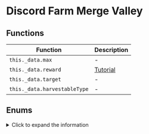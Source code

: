# Discord Farm Merge Valley

## Functions
|Function|Description|
|--|--|
|`this._data.max`|-|
|`this._data.reward`|[Tutorial](https://youtu.be/P-pKHxkn9ZM?si=53LLLY5Wjlz-uYKj)|
|`this._data.target`|-|
|`this._data.harvestableType`|-|

## Enums

<details> 
  <summary>Click to expand the information</summary>
  
### Upgrade Card

<details> 
  <summary>Click to expand the information</summary>
  
|Enum|Status|Function|
|--|--|--|
|`"upgrade_card_1"`|`{"Reward": True, "Harvest": True}`|`this._data.harvestableType`|
|`"upgrade_card_2"`|`{"Reward": True, "Harvest": True}`|`this._data.harvestableType`|
|`"upgrade_card_3"`|`{"Reward": True, "Harvest": True}`|`this._data.harvestableType`|

</details>

### Reward

#### Items Reward

<details> 
  <summary>Click to expand the information</summary>
  
|Enum|Status|Function|
|--|--|--|
|`"coins"`|`{"Reward": True, "Collect": True}`|`this._data.reward`|
|`"gems"`|`{"Reward": True, "Collect": True}`|`this._data.reward`|
|`"crates"`|`{"Reward": True, "Collect": True}`|`this._data.reward`|
|`"energy"`|`{"Reward": True, "Collect": True}`|`this._data.reward`|
|`"tickets"`|`{"Reward": True, "Collect": True}`|`this._data.reward`|

</details>
  
#### Ingredients Reward
|Enum|Status|Function|
|--|--|--|
|`"wheat"`|`{"Reward": True, "Collect": True}`|`this._data.reward`|
|`"egg"`|`{"Reward": True, "Collect": True}`|`this._data.reward`|
|`"sunflower"`|`{"Reward": True, "Collect": True}`|`this._data.reward`|
|`"milk"`|`{"Reward": True, "Collect": True}`|`this._data.reward`|
|`"sugarcane"`|`{"Reward": True, "Collect": True}`|`this._data.reward`|
|`"bacon"`|`{"Reward": True, "Collect": True}`|`this._data.reward`|
|`"carrot"`|`{"Reward": True, "Collect": True}`|`this._data.reward`|
|`"goatmilk"`|`{"Reward": True, "Collect": True}`|`this._data.reward`|
|`"soybeans"`|`{"Reward": True, "Collect": True}`|`this._data.reward`|
|`"wool"`|`{"Reward": True, "Collect": True}`|`this._data.reward`|
|`"corn"`|`{"Reward": True, "Collect": True}`|`this._data.reward`|
|`"fur"`|`{"Reward": True, "Collect": True}`|`this._data.reward`|
|`"coffeebeans"`|`{"Reward": True, "Collect": True}`|`this._data.reward`|
|`"tomato"`|`{"Reward": True, "Collect": True}`|`this._data.reward`|
|`"avocado"`|`{"Reward": True, "Collect": True}`|`this._data.reward`|
|`"truffle"`|`{"Reward": True, "Collect": True}`|`this._data.reward`|

### Reward Spawn

#### Coin
|Enum|Status|Function|
|--|--|--|
|`"coin_1"`|`{"Reward": True, "Spawn": True}`|`this._data.target`|
|`"coin_2"`|`{"Reward": True, "Spawn": True}`|`this._data.target`|
|`"coin_3"`|`{"Reward": True, "Spawn": True}`|`this._data.target`|
|`"coin_4"`|`{"Reward": True, "Spawn": True}`|`this._data.target`|
|`"coin_5"`|`{"Reward": True, "Spawn": True}`|`this._data.target`|
|`"coin_6"`|`{"Reward": True, "Spawn": True}`|`this._data.target`|
|`"coin_7"`|`{"Reward": True, "Spawn": True}`|`this._data.target`|
|`"coin_8"`|`{"Reward": True, "Spawn": True}`|`this._data.target`|

#### Gems
|Enum|Status|Function|
|--|--|--|
|`"gem_1"`|`{"Reward": True, "Spawn": True}`|`this._data.target`|
|`"gem_2"`|`{"Reward": True, "Spawn": True}`|`this._data.target`|
|`"gem_3"`|`{"Reward": True, "Spawn": True}`|`this._data.target`|
|`"gem_4"`|`{"Reward": True, "Spawn": True}`|`this._data.target`|
|`"gem_5"`|`{"Reward": True, "Spawn": True}`|`this._data.target`|
|`"gem_6"`|`{"Reward": True, "Spawn": True}`|`this._data.target`|

#### Energy
|Enum|Status|Function|
|--|--|--|
|`"energy_1"`|`{"Reward": True, "Spawn": True}`|`this._data.target`|
|`"energy_2"`|`{"Reward": True, "Spawn": True}`|`this._data.target`|
|`"energy_3"`|`{"Reward": True, "Spawn": True}`|`this._data.target`|
|`"energy_4"`|`{"Reward": True, "Spawn": True}`|`this._data.target`|

### Plant Spawn

#### Wheat
|Enum|Status|Function|
|--|--|--|
|`"wheat_1"`|`{"Reward": True, "Spawn": True}`|`this._data.target`|
|`"wheat_2"`|`{"Reward": True, "Spawn": True}`|`this._data.target`|
|`"wheat_3"`|`{"Reward": True, "Spawn": True}`|`this._data.target`|
|`"wheat_4"`|`{"Reward": True, "Spawn": True}`|`this._data.target`|

#### Sugarcane
|Enum|Status|Function|
|--|--|--|
|`"sugarcane_1"`|`{"Reward": True, "Spawn": True}`|`this._data.target`|
|`"sugarcane_2"`|`{"Reward": True, "Spawn": True}`|`this._data.target`|
|`"sugarcane_3"`|`{"Reward": True, "Spawn": True}`|`this._data.target`|
|`"sugarcane_4"`|`{"Reward": True, "Spawn": True}`|`this._data.target`|

#### Carrot
|Enum|Status|Function|
|--|--|--|
|`"carrot_1"`|`{"Reward": True, "Spawn": True}`|`this._data.target`|
|`"carrot_2"`|`{"Reward": True, "Spawn": True}`|`this._data.target`|
|`"carrot_3"`|`{"Reward": True, "Spawn": True}`|`this._data.target`|
|`"carrot_4"`|`{"Reward": True, "Spawn": True}`|`this._data.target`|

#### Soybeans
|Enum|Status|Function|
|--|--|--|
|`"soybeans_1"`|`{"Reward": True, "Spawn": True}`|`this._data.target`|
|`"soybeans_2"`|`{"Reward": True, "Spawn": True}`|`this._data.target`|
|`"soybeans_3"`|`{"Reward": True, "Spawn": True}`|`this._data.target`|
|`"soybeans_4"`|`{"Reward": True, "Spawn": True}`|`this._data.target`|

#### Sunflower
|Enum|Status|Function|
|--|--|--|
|`"sunflower_1"`|`{"Reward": True, "Spawn": True}`|`this._data.target`|
|`"sunflower_2"`|`{"Reward": True, "Spawn": True}`|`this._data.target`|
|`"sunflower_3"`|`{"Reward": True, "Spawn": True}`|`this._data.target`|
|`"sunflower_4"`|`{"Reward": True, "Spawn": True}`|`this._data.target`|

#### Corn
|Enum|Status|Function|
|--|--|--|
|`"corn_1"`|`{"Reward": True, "Spawn": True}`|`this._data.target`|
|`"corn_2"`|`{"Reward": True, "Spawn": True}`|`this._data.target`|
|`"corn_3"`|`{"Reward": True, "Spawn": True}`|`this._data.target`|
|`"corn_4"`|`{"Reward": True, "Spawn": True}`|`this._data.target`|

#### Coffe
|Enum|Status|Function|
|--|--|--|
|`"coffee_1"`|`{"Reward": True, "Spawn": True}`|`this._data.target`|
|`"coffee_2"`|`{"Reward": True, "Spawn": True}`|`this._data.target`|
|`"coffee_3"`|`{"Reward": True, "Spawn": True}`|`this._data.target`|
|`"coffee_4"`|`{"Reward": True, "Spawn": True}`|`this._data.target`|

#### Tomato
|Enum|Status|Function|
|--|--|--|
|`"tomato_1"`|`{"Reward": True, "Spawn": True}`|`this._data.target`|
|`"tomato_2"`|`{"Reward": True, "Spawn": True}`|`this._data.target`|
|`"tomato_3"`|`{"Reward": True, "Spawn": True}`|`this._data.target`|
|`"tomato_4"`|`{"Reward": True, "Spawn": True}`|`this._data.target`|

#### Avocado
|Enum|Status|Function|
|--|--|--|
|`"avocado_1"`|`{"Reward": True, "Spawn": True}`|`this._data.target`|
|`"avocado_2"`|`{"Reward": True, "Spawn": True}`|`this._data.target`|
|`"avocado_3"`|`{"Reward": True, "Spawn": True}`|`this._data.target`|
|`"avocado_4"`|`{"Reward": True, "Spawn": True}`|`this._data.target`|

### Animal Spawn

#### Chicken
|Enum|Status|Function|
|--|--|--|
|`"chicken_1"`|`{"Reward": True, "Spawn": True}`|`this._data.target`|
|`"chicken_2"`|`{"Reward": True, "Spawn": True}`|`this._data.target`|
|`"chicken_3"`|`{"Reward": True, "Spawn": True}`|`this._data.target`|
|`"chicken_4"`|`{"Reward": True, "Spawn": True}`|`this._data.target`|

#### Cow
|Enum|Status|Function|
|--|--|--|
|`"cow_1"`|`{"Reward": True, "Spawn": True}`|`this._data.target`|
|`"cow_2"`|`{"Reward": True, "Spawn": True}`|`this._data.target`|
|`"cow_3"`|`{"Reward": True, "Spawn": True}`|`this._data.target`|
|`"cow_4"`|`{"Reward": True, "Spawn": True}`|`this._data.target`|

#### Goat
|Enum|Status|Function|
|--|--|--|
|`"goat_1"`|`{"Reward": True, "Spawn": True}`|`this._data.target`|
|`"goat_2"`|`{"Reward": True, "Spawn": True}`|`this._data.target`|
|`"goat_3"`|`{"Reward": True, "Spawn": True}`|`this._data.target`|
|`"goat_4"`|`{"Reward": True, "Spawn": True}`|`this._data.target`|

#### Pig
|Enum|Status|Function|
|--|--|--|
|`"pig_1"`|`{"Reward": True, "Spawn": True}`|`this._data.target`|
|`"pig_2"`|`{"Reward": True, "Spawn": True}`|`this._data.target`|
|`"pig_3"`|`{"Reward": True, "Spawn": True}`|`this._data.target`|
|`"pig_4"`|`{"Reward": True, "Spawn": True}`|`this._data.target`|

#### Sheep
|Enum|Status|Function|
|--|--|--|
|`"sheep_1"`|`{"Reward": True, "Spawn": True}`|`this._data.target`|
|`"sheep_2"`|`{"Reward": True, "Spawn": True}`|`this._data.target`|
|`"sheep_3"`|`{"Reward": True, "Spawn": True}`|`this._data.target`|
|`"sheep_4"`|`{"Reward": True, "Spawn": True}`|`this._data.target`|

#### Deer
|Enum|Status|Function|
|--|--|--|
|`"deer_1"`|`{"Reward": True, "Spawn": True}`|`this._data.target`|
|`"deer_2"`|`{"Reward": True, "Spawn": True}`|`this._data.target`|
|`"deer_3"`|`{"Reward": True, "Spawn": True}`|`this._data.target`|
|`"deer_4"`|`{"Reward": True, "Spawn": True}`|`this._data.target`|

#### Truffle Pig
|Enum|Status|Function|
|--|--|--|
|`"trufflepig_1"`|`{"Reward": True, "Spawn": True}`|`this._data.target`|
|`"trufflepig_2"`|`{"Reward": True, "Spawn": True}`|`this._data.target`|
|`"trufflepig_3"`|`{"Reward": True, "Spawn": True}`|`this._data.target`|
|`"trufflepig_4"`|`{"Reward": True, "Spawn": True}`|`this._data.target`|

### Addon Spawn

#### Stone Spawn
|Enum|Status|Function|
|--|--|--|
|`"stone_1"`|`{"Reward": True, "Spawn": True}`|`this._data.target`|
|`"stone_2"`|`{"Reward": True, "Spawn": True}`|`this._data.target`|
|`"stone_3"`|`{"Reward": True, "Spawn": True}`|`this._data.target`|
|`"stone_4"`|`{"Reward": True, "Spawn": True}`|`this._data.target`|
|`"stone_5"`|`{"Reward": True, "Spawn": True}`|`this._data.target`|
|`"stone_6"`|`{"Reward": True, "Spawn": True}`|`this._data.target`|
|`"stone_7"`|`{"Reward": True, "Spawn": True}`|`this._data.target`|
|`"stone_8"`|`{"Reward": True, "Spawn": True}`|`this._data.target`|

#### Wood Spawn
|Enum|Status|Function|
|--|--|--|
|`"wood_1"`|`{"Reward": True, "Spawn": True}`|`this._data.target`|
|`"wood_2"`|`{"Reward": True, "Spawn": True}`|`this._data.target`|
|`"wood_3"`|`{"Reward": True, "Spawn": True}`|`this._data.target`|
|`"wood_4"`|`{"Reward": True, "Spawn": True}`|`this._data.target`|
|`"wood_5"`|`{"Reward": True, "Spawn": True}`|`this._data.target`|
|`"wood_6"`|`{"Reward": True, "Spawn": True}`|`this._data.target`|
|`"wood_7"`|`{"Reward": True, "Spawn": True}`|`this._data.target`|
|`"wood_8"`|`{"Reward": True, "Spawn": True}`|`this._data.target`|

#### Tool Spawn
|Enum|Status|Function|
|--|--|--|
|`"tool_1"`|`{"Reward": True, "Spawn": True}`|`this._data.target`|
|`"tool_2"`|`{"Reward": True, "Spawn": True}`|`this._data.target`|
|`"tool_3"`|`{"Reward": True, "Spawn": True}`|`this._data.target`|
|`"tool_4"`|`{"Reward": True, "Spawn": True}`|`this._data.target`|
|`"tool_5"`|`{"Reward": True, "Spawn": True}`|`this._data.target`|
|`"tool_6"`|`{"Reward": True, "Spawn": True}`|`this._data.target`|
|`"tool_7"`|`{"Reward": True, "Spawn": True}`|`this._data.target`|
|`"tool_8"`|`{"Reward": True, "Spawn": True}`|`this._data.target`|
|`"tool_9"`|`{"Reward": True, "Spawn": True}`|`this._data.target`|
|`"tool_10"`|`{"Reward": True, "Spawn": True}`|`this._data.target`|

#### Greenhouse Spawn
|Enum|Status|Function|
|--|--|--|
|`"greenhouse_1"`|`{"Reward": True, "Spawn": True}`|`this._data.target`|
|`"greenhouse_2"`|`{"Reward": True, "Spawn": True}`|`this._data.target`|
|`"greenhouse_3"`|`{"Reward": True, "Spawn": True}`|`this._data.target`|
|`"greenhouse_4"`|`{"Reward": True, "Spawn": True}`|`this._data.target`|
|`"greenhouse_5"`|`{"Reward": True, "Spawn": True}`|`this._data.target`|
|`"greenhouse_6"`|`{"Reward": True, "Spawn": True}`|`this._data.target`|
|`"greenhouse_7"`|`{"Reward": True, "Spawn": True}`|`this._data.target`|
|`"greenhouse_8"`|`{"Reward": True, "Spawn": True}`|`this._data.target`|
|`"greenhouse_9"`|`{"Reward": True, "Spawn": True}`|`this._data.target`|
|`"greenhouse_10"`|`{"Reward": True, "Spawn": True}`|`this._data.target`|
|`"greenhouse_11"`|`{"Reward": True, "Spawn": True}`|`this._data.target`|
|`"greenhouse"`|`{"Reward": True, "Spawn": True}`|`this._data.target`|

#### Decorative Spawn
|Enum|Status|Function|
|--|--|--|
|`"decorative_toilet"`|`{"Reward": True, "Spawn": True}`|`this._data.target`|
|`"decorative_windmill"`|`{"Reward": True, "Spawn": True}`|`this._data.target`|
|`"decorative_chickencoop"`|`{"Reward": True, "Spawn": True}`|`this._data.target`|
|`"decorative_doghouse"`|`{"Reward": True, "Spawn": True}`|`this._data.target`|
|`"decorative_farmhouse"`|`{"Reward": True, "Spawn": True}`|`this._data.target`|
|`"decorative_feedingtrough"`|`{"Reward": True, "Spawn": True}`|`this._data.target`|
|`"decorative_birdshouse"`|`{"Reward": True, "Spawn": True}`|`this._data.target`|
|`"decorative_barn"`|`{"Reward": True, "Spawn": True}`|`this._data.target`|
|`"decorative_flowerpots"`|`{"Reward": True, "Spawn": True}`|`this._data.target`|
|`"decorative_fountain"`|`{"Reward": True, "Spawn": True}`|`this._data.target`|
|`"decorative_haywagon"`|`{"Reward": True, "Spawn": True}`|`this._data.target`|
|`"decorative_lamppost"`|`{"Reward": True, "Spawn": True}`|`this._data.target`|
|`"decorative_milktank"`|`{"Reward": True, "Spawn": True}`|`this._data.target`|
|`"decorative_picknicktable"`|`{"Reward": True, "Spawn": True}`|`this._data.target`|
|`"decorative_shed"`|`{"Reward": True, "Spawn": True}`|`this._data.target`|
|`"decorative_silo"`|`{"Reward": True, "Spawn": True}`|`this._data.target`|
|`"decorative_stoneflowerpot"`|`{"Reward": True, "Spawn": True}`|`this._data.target`|
|`"decorative_watertower"`|`{"Reward": True, "Spawn": True}`|`this._data.target`|
|`"decorative_well"`|`{"Reward": True, "Spawn": True}`|`this._data.target`|
|`"flower_1"`|`{"Reward": True, "Spawn": True}`|`this._data.target`|
|`"flower_2"`|`{"Reward": True, "Spawn": True}`|`this._data.target`|
|`"flower_3"`|`{"Reward": True, "Spawn": True}`|`this._data.target`|
|`"flower_5"`|`{"Reward": True, "Spawn": True}`|`this._data.target`|
|`"flower_4"`|`{"Reward": True, "Spawn": True}`|`this._data.target`|
|`"flower_6"`|`{"Reward": True, "Spawn": True}`|`this._data.target`|
|`"flower_7"`|`{"Reward": True, "Spawn": True}`|`this._data.target`|
|`"flower_8"`|`{"Reward": True, "Spawn": True}`|`this._data.target`|
|`"flower_9"`|`{"Reward": True, "Spawn": True}`|`this._data.target`|
|`"flower_10"`|`{"Reward": True, "Spawn": True}`|`this._data.target`|

#### Decorative Christmas Spawn
|Enum|Status|Function|
|--|--|--|
|`"decorative_christmas_candygate"`|`{"Reward": True, "Spawn": True}`|`this._data.target`|
|`"decorative_christmas_elfteddy"`|`{"Reward": True, "Spawn": True}`|`this._data.target`|
|`"decorative_christmas_elfmail"`|`{"Reward": True, "Spawn": True}`|`this._data.target`|
|`"decorative_christmas_fireplace"`|`{"Reward": True, "Spawn": True}`|`this._data.target`|
|`"decorative_christmas_gift01"`|`{"Reward": True, "Spawn": True}`|`this._data.target`|
|`"decorative_christmas_elftrain"`|`{"Reward": True, "Spawn": True}`|`this._data.target`|
|`"decorative_christmas_gift02"`|`{"Reward": True, "Spawn": True}`|`this._data.target`|
|`"decorative_christmas_gingerbell"`|`{"Reward": True, "Spawn": True}`|`this._data.target`|
|`"decorative_christmas_gingerbreadhouse"`|`{"Reward": True, "Spawn": True}`|`this._data.target`|
|`"decorative_christmas_gift03"`|`{"Reward": True, "Spawn": True}`|`this._data.target`|
|`"decorative_christmas_santagift"`|`{"Reward": True, "Spawn": True}`|`this._data.target`|
|`"decorative_christmas_nutcracker"`|`{"Reward": True, "Spawn": True}`|`this._data.target`|
|`"decorative_christmas_gingerbreadsnow"`|`{"Reward": True, "Spawn": True}`|`this._data.target`|
|`"decorative_christmas_santamail"`|`{"Reward": True, "Spawn": True}`|`this._data.target`|
|`"decorative_christmas_sleigh"`|`{"Reward": True, "Spawn": True}`|`this._data.target`|
|`"decorative_christmas_snowdinner"`|`{"Reward": True, "Spawn": True}`|`this._data.target`|
|`"decorative_christmas_snowcaroling"`|`{"Reward": True, "Spawn": True}`|`this._data.target`|
|`"decorative_christmas_snowfight"`|`{"Reward": True, "Spawn": True}`|`this._data.target`|
|`"decorative_christmas_snowgifting"`|`{"Reward": True, "Spawn": True}`|`this._data.target`|
|`"decorative_christmas_gingerbreadhousesmall"`|`{"Reward": True, "Spawn": True}`|`this._data.target`|
|`"decorative_christmas_snowglobe"`|`{"Reward": True, "Spawn": True}`|`this._data.target`|
|`"decorative_christmas_snowjello"`|`{"Reward": True, "Spawn": True}`|`this._data.target`|
|`"decorative_christmas_snowlantern"`|`{"Reward": True, "Spawn": True}`|`this._data.target`|
|`"decorative_christmas_snowtelescope"`|`{"Reward": True, "Spawn": True}`|`this._data.target`|
|`"decorative_christmas_snowreindeer"`|`{"Reward": True, "Spawn": True}`|`this._data.target`|
|`"decorative_christmas_treebig"`|`{"Reward": True, "Spawn": True}`|`this._data.target`|

#### Decorative Halloween Spawn
|Enum|Status|Function|
|--|--|--|
|`"decorative_halloween_blackcat"`|`{"Reward": True, "Spawn": True}`|`this._data.target`|
|`"decorative_halloween_cauldron"`|`{"Reward": True, "Spawn": True}`|`this._data.target`|
|`"decorative_halloween_grave01"`|`{"Reward": True, "Spawn": True}`|`this._data.target`|
|`"decorative_halloween_grave02"`|`{"Reward": True, "Spawn": True}`|`this._data.target`|
|`"decorative_halloween_grandfatherclock"`|`{"Reward": True, "Spawn": True}`|`this._data.target`|
|`"decorative_halloween_ghosts"`|`{"Reward": True, "Spawn": True}`|`this._data.target`|
|`"decorative_halloween_graveyard"`|`{"Reward": True, "Spawn": True}`|`this._data.target`|
|`"decorative_halloween_hauntedhouse"`|`{"Reward": True, "Spawn": True}`|`this._data.target`|
|`"decorative_halloween_pumpkinpatchbig"`|`{"Reward": True, "Spawn": True}`|`this._data.target`|
|`"decorative_halloween_pumpkins01"`|`{"Reward": True, "Spawn": True}`|`this._data.target`|
|`"decorative_halloween_pumpkins02"`|`{"Reward": True, "Spawn": True}`|`this._data.target`|
|`"decorative_halloween_pumpkins03"`|`{"Reward": True, "Spawn": True}`|`this._data.target`|
|`"decorative_halloween_pumpkins04"`|`{"Reward": True, "Spawn": True}`|`this._data.target`|
|`"decorative_halloween_skeletonbench"`|`{"Reward": True, "Spawn": True}`|`this._data.target`|
|`"decorative_halloween_skeletoncarousel"`|`{"Reward": True, "Spawn": True}`|`this._data.target`|
|`"decorative_halloween_skeletonpicnic"`|`{"Reward": True, "Spawn": True}`|`this._data.target`|
|`"decorative_halloween_treeface"`|`{"Reward": True, "Spawn": True}`|`this._data.target`|
|`"decorative_halloween_skullaltar"`|`{"Reward": True, "Spawn": True}`|`this._data.target`|
|`"decorative_halloween_well"`|`{"Reward": True, "Spawn": True}`|`this._data.target`|

</details>
